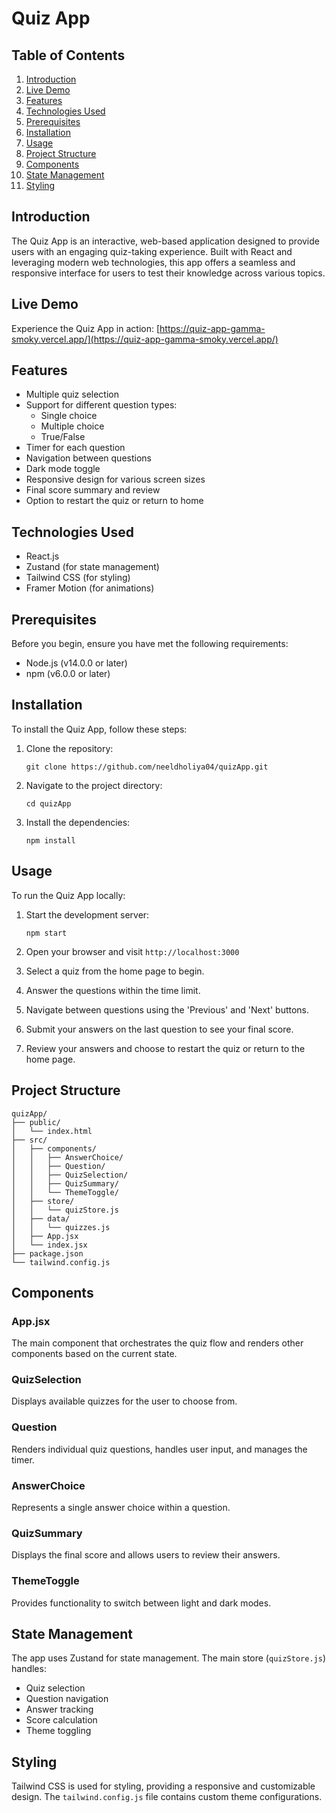 # Quiz App

## Table of Contents
1. [Introduction](#introduction)
2. [Live Demo](#live-demo)
3. [Features](#features)
4. [Technologies Used](#technologies-used)
5. [Prerequisites](#prerequisites)
6. [Installation](#installation)
7. [Usage](#usage)
8. [Project Structure](#project-structure)
9. [Components](#components)
10. [State Management](#state-management)
11. [Styling](#styling)

## Introduction

The Quiz App is an interactive, web-based application designed to provide users with an engaging quiz-taking experience. Built with React and leveraging modern web technologies, this app offers a seamless and responsive interface for users to test their knowledge across various topics.

## Live Demo

Experience the Quiz App in action: [https://quiz-app-gamma-smoky.vercel.app/](https://quiz-app-gamma-smoky.vercel.app/)

## Features

- Multiple quiz selection
- Support for different question types:
  - Single choice
  - Multiple choice
  - True/False
- Timer for each question
- Navigation between questions
- Dark mode toggle
- Responsive design for various screen sizes
- Final score summary and review
- Option to restart the quiz or return to home

## Technologies Used

- React.js
- Zustand (for state management)
- Tailwind CSS (for styling)
- Framer Motion (for animations)

## Prerequisites

Before you begin, ensure you have met the following requirements:
- Node.js (v14.0.0 or later)
- npm (v6.0.0 or later)

## Installation

To install the Quiz App, follow these steps:

1. Clone the repository:
   ```
   git clone https://github.com/neeldholiya04/quizApp.git
   ```

2. Navigate to the project directory:
   ```
   cd quizApp
   ```

3. Install the dependencies:
   ```
   npm install
   ```

## Usage

To run the Quiz App locally:

1. Start the development server:
   ```
   npm start
   ```

2. Open your browser and visit `http://localhost:3000`

3. Select a quiz from the home page to begin.

4. Answer the questions within the time limit.

5. Navigate between questions using the 'Previous' and 'Next' buttons.

6. Submit your answers on the last question to see your final score.

7. Review your answers and choose to restart the quiz or return to the home page.

## Project Structure

```
quizApp/
├── public/
│   └── index.html
├── src/
│   ├── components/
│   │   ├── AnswerChoice/
│   │   ├── Question/
│   │   ├── QuizSelection/
│   │   ├── QuizSummary/
│   │   └── ThemeToggle/
│   ├── store/
│   │   └── quizStore.js
│   ├── data/
│   │   └── quizzes.js
│   ├── App.jsx
│   └── index.jsx
├── package.json
└── tailwind.config.js
```

## Components

### App.jsx
The main component that orchestrates the quiz flow and renders other components based on the current state.

### QuizSelection
Displays available quizzes for the user to choose from.

### Question
Renders individual quiz questions, handles user input, and manages the timer.

### AnswerChoice
Represents a single answer choice within a question.

### QuizSummary
Displays the final score and allows users to review their answers.

### ThemeToggle
Provides functionality to switch between light and dark modes.

## State Management

The app uses Zustand for state management. The main store (`quizStore.js`) handles:
- Quiz selection
- Question navigation
- Answer tracking
- Score calculation
- Theme toggling

## Styling

Tailwind CSS is used for styling, providing a responsive and customizable design. The `tailwind.config.js` file contains custom theme configurations.

